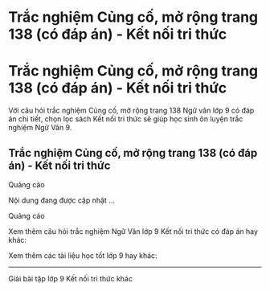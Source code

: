 # Trắc nghiệm Củng cố, mở rộng trang 138 (có đáp án) - Kết nối tri thức

# Trắc nghiệm Củng cố, mở rộng trang 138 (có đáp án) - Kết nối tri thức

Với câu hỏi trắc nghiệm Củng cố, mở rộng trang 138 Ngữ văn lớp 9 có đáp án chi tiết, chọn lọc sách Kết nối tri thức sẽ giúp học sinh ôn luyện trắc nghiệm Ngữ Văn 9.

## Trắc nghiệm Củng cố, mở rộng trang 138 (có đáp án) - Kết nối tri thức

Quảng cáo

Nội dung đang được cập nhật ...

Quảng cáo

Xem thêm câu hỏi trắc nghiệm Ngữ Văn lớp 9 Kết nối tri thức có đáp án hay khác:

Xem thêm các tài liệu học tốt lớp 9 hay khác:

* * *

Giải bài tập lớp 9 Kết nối tri thức khác
